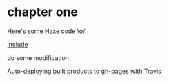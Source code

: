 # chapter one

Here's some Haxe code \o/

[include](samples/Test.hx)

do some modification

[Auto-deploying built products to gh-pages with Travis](https://gist.github.com/domenic/ec8b0fc8ab45f39403dd)

